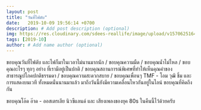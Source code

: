 ```yaml
---
layout: post
title: "วันที่ไฟดับ"
date:   2019-10-09 19:56:14 +0700
description: # Add post description (optional)
img: https://res.cloudinary.com/sdees-reallife/image/upload/v1570625164/line_1570619715800.jpg # Add image post (optional)
tags: [2019-10]
author: # Add name author (optional)
---
```

ขอบคุณวันที่ไฟดับ และไฟก็มาในเวลาไม่นานมากนัก / ขอบคุณความมืด / ขอบคุณน้ำไม่ไหล / ขอบคุณอะไรๆ ทุกๆ อย่าง ที่เรามีอยู่เป็นปกติ / ขอบคุณสถานการณ์พิเศษที่ทำให้เห็นคุณค่าของสาธารณูปโภคปกติธรรมดา / ขอบคุณความสะดวกสบาย / ขอบคุณเพื่อนๆ TMF - โอม วุฒิ ชิ้ม และ การแสดงบนเวที ทั้งหมดนั่นนานมาแล้ว มาถึงวันนี้ยังมีความเคลื่อนไหวกันอยู่ในไลน์ ขอบคุณที่คิดถึงกัน

<i class="fa fa-child" style="color:plum"></i>

ขอบคุณโอ๊ด อ๊าด - ออสเตรเลีย นิวซีแลนด์ และ เสียงเพลงของยุค 80s ในคืนนี้ไว้ด้วยครับ
